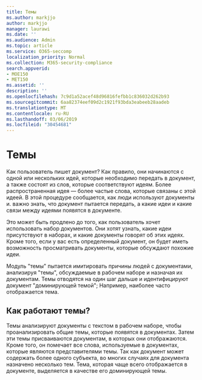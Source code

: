 ```yaml
---
title: Темы
ms.author: markjjo
author: markjjo
manager: laurawi
ms.date: ''
ms.audience: Admin
ms.topic: article
ms.service: O365-seccomp
localization_priority: Normal
ms.collection: M365-security-compliance
search.appverid:
- MOE150
- MET150
ms.assetid: ''
description: ''
ms.openlocfilehash: 7c9d1a52acef48d96816fefbb1c836032d262b93
ms.sourcegitcommit: 6aa82374eef09d2c1921f93bda3eabeeb28aadeb
ms.translationtype: MT
ms.contentlocale: ru-RU
ms.lasthandoff: 03/06/2019
ms.locfileid: "30454681"
---
```

# <a name="themes"></a>Темы
Как пользователь пишет документ? Как правило, они начинаются с одной или нескольких идей, которые необходимо передать в документ, а также состоят из слов, которые соответствуют идеям. Более распространенная идея — более частые слова, которые связаны с этой идеей. В этой процедуре сообщается, как люди используют документы и. важно знать, что документ пытается передать, а какие идеи и какие связи между идеями появятся в документе.

Это может быть продлено до того, как пользователь хочет использовать набор документов. Они хотят узнать, какие идеи присутствуют в наборах, и какие документы говорят об этих идеях. Кроме того, если у вас есть определенный документ, он будет иметь возможность просматривать документы, которые обсуждают похожие идеи.

Модуль "темы" пытается имитировать причины людей с документами, анализируя "темы", обсуждаемые в рабочем наборе и назначая их документам. Темы отводятся на один шаг дальше и идентифицируют документ "доминирующей темой"; Например, наиболее часто отображается тема.

## <a name="how-does-themes-work"></a>Как работают темы?
Темы анализируют документы с текстом в рабочем наборе, чтобы проанализировать общие темы, которые появятся в документах. Затем эти темы присваиваются документам, в которых они отображаются. Кроме того, он помечает все слова, используемые в документах, которые являются представителями темы. Так как документ может содержать более одного субъекта, во многих случаях для документа назначено несколько тем. Тема, которая чаще всего отображается в документе, выделяется в качестве его доминирующей темы.